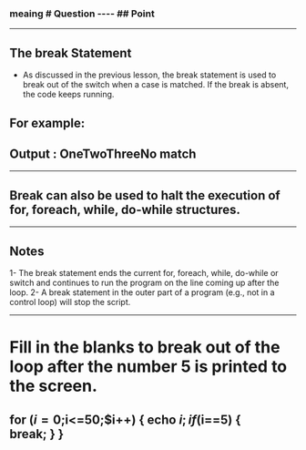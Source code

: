 ### meaing # Question ---- ## Point

---------------------------------------------------------

## The break Statement

- As discussed in the previous lesson, the break statement is used to break out of the switch when a case is matched.
If the break is absent, the code keeps running.

## For example:
<?php
    $x=1;
    switch ($x) {
        case 1:
            echo "One";
        case 2:
            echo "Two";
        case 3:
            echo "Three";
        default:
            echo "No match";
    }
?>
## Output : OneTwoThreeNo match

---------------------------------------------------------
## Break can also be used to halt the execution of for, foreach, while, do-while structures.
---------------------------------------------------------

## Notes

1- The break statement ends the current for, foreach, while, do-while or switch and continues to run the program on the line coming up after the loop.
2- A break statement in the outer part of a program (e.g., not in a control loop) will stop the script.

---------------------------------------------------------

# Fill in the blanks to break out of the loop after the number 5 is printed to the screen.

for ($i=0;$i<=50;$i++)  {
  echo $i;
if ($i==5) {    
break;
  }
}
---------------------------------------------------------

